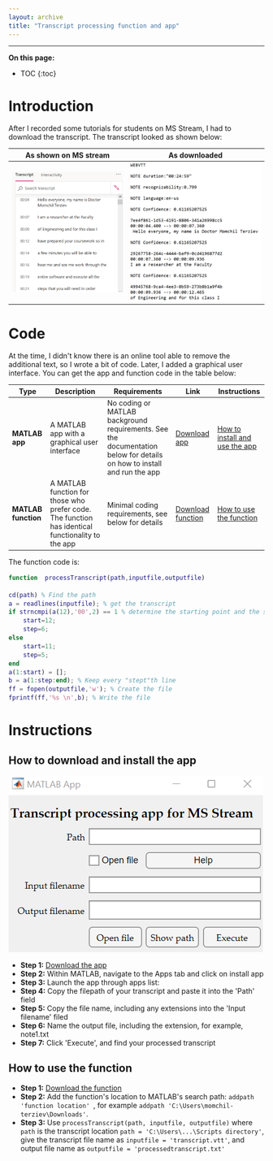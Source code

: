 ```yaml
---
layout: archive
title: "Transcript processing function and app"
---
```


---

**On this page:**

* TOC
{:toc}

# Introduction

After I recorded some tutorials for students on MS Stream, I had to download the transcript. The transcript looked as shown below:

| As shown on MS stream | As downloaded |
|---------------------- | ------------- |
| ![transcript example](/files/transcript-example.png) |![transcript example 2](/files/transcript-example2.png) |

# Code

At the time, I didn't know there is an online tool able to remove the additional text, so I wrote a bit of code. Later, I added a graphical user interface. You can get the app and function code in the table below:

| Type  | Description | Requirements | Link | Instructions |
| ---------- | ----------- | ------------ | ---- | ----- |
| **MATLAB app**  | A MATLAB app with a graphical user interface  | No coding or MATLAB background requirements. See the documentation below for details on how to install and run the app | [Download app](https://momchil-terziev.github.io/Code/Transcript%20processing%20app.mlappinstall) | [How to install and use the app](https://momchil-terziev.github.io/Code/Transcript-app/#how-to-download-and-install-the-app) |
| **MATLAB function**  | A MATLAB function for those who prefer code. The function has identical functionality to the app  | Minimal coding requirements, see below for details       | [Download function](https://momchil-terziev.github.io/Code/processTranscript.mlx) | [How to use the function](https://momchil-terziev.github.io/Code/Transcript-app/#how-to-use-the-function) |

The function code is: 

```matlab
function  processTranscript(path,inputfile,outputfile)

cd(path) % Find the path
a = readlines(inputfile); % get the transcript
if strncmpi(a(12),'00',2) == 1 % determine the starting point and the step
    start=12;
    step=6;
else
    start=11;
    step=5;
end
a(1:start) = [];
b = a(1:step:end); % Keep every "stept"th line
ff = fopen(outputfile,'w'); % Create the file
fprintf(ff,'%s \n',b); % Write the file
```

# Instructions

## How to download and install the app

![MATLAB app](/files/transcript-app-screenshot.png) 

* **Step 1:** [Download the app](https://momchil-terziev.github.io/Code/Transcript%20processing%20app.mlappinstall)
* **Step 2:** Within MATLAB, navigate to the Apps tab and click on install app
* **Step 3:** Launch the app through apps list:
* **Step 4:** Copy the filepath of your transcript and paste it into the 'Path' field
* **Step 5:** Copy the file name, including any extensions into the 'Input filename' filed
* **Step 6:** Name the output file, including the extension, for example, note1.txt
* **Step 7:** Click 'Execute', and find your processed transcript

## How to use the function

* **Step 1:** [Download the function](https://momchil-terziev.github.io/Code/processTranscript.mlx)
* **Step 2:** Add the function's location to MATLAB's search path: `addpath 'function location' `, for example `addpath 'C:\Users\momchil-terziev\Downloads'`. 
* **Step 3:** Use `processTranscript(path, inputfile, outputfile)` where `path` is the transcript location `path = 'C:\Users\...\Scripts directory'`, give the transcript file name as `inputfile = 'transcript.vtt'`, and output file name as `outputfile = 'processedtranscript.txt'`

